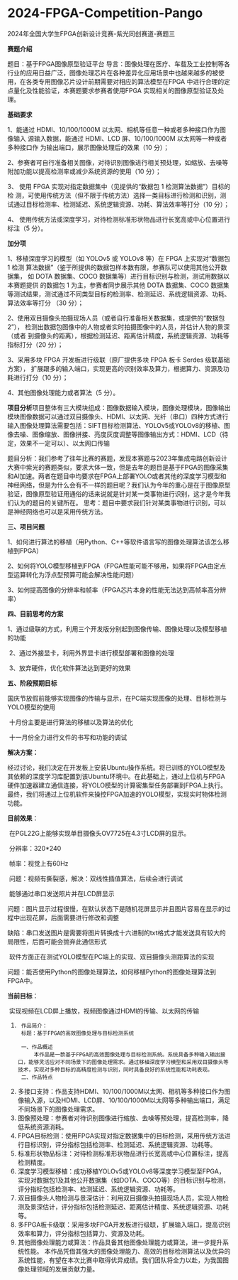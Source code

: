 # 2024-FPGA-Competition-Pango
2024年全国大学生FPGA创新设计竞赛-紫光同创赛道-赛题三

  **赛题介绍**
  
  题目：基于FPGA图像原型验证平台
  导言：图像处理在医疗、车载及工业控制等各行业的应用日益广泛，图像处理芯片在各种差异化应用场景中也越来越多的被使用，在各类专用图像芯片设计前期需要对相应的算法模型在FPGA 中进行合理的定点量化及性能验证，本赛题要求参赛者使用FPGA 实现相关的图像原型验证及处理。
  
  **基础要求** 
  
1、能通过 HDMI、10/100/1000M 以太网、相机等任意一种或者多种接口作为图像输入 源输入数据，能通过 HDMI、LCD 屏、10/100/1000M 以太网等一种或者多种接口作 为输出端口，展示图像处理后的效果（10 分）； 

2、参赛者可自行准备相关图像，对待识别图像进行相关预处理，如缩放、去噪等附加功能以提高检测率或减少系统资源的使用（10 分）； 

3、 使用 FPGA 实现对指定数据集中（见提供的“数据包 1 检测算法数据”）目标的检 测，可使用传统方法（但不限于传统方法）选择一类目标进行检测和识别，测试通过目标检测率、检测延迟、系统逻辑资源、功耗、算法效率等打分（10 分）； 

4、 使用传统方法或深度学习，对待检测标准形状物品进行长宽高或中心位置进行标注（5 分）。 

  **加分项**
  
1、移植深度学习的模型（如 YOLOv5 或 YOLOv8 等）在 FPGA 上实现对“数据包 1 检测 算法数据”（鉴于所提供的数据包样本数有限，参赛队可以使用其他公开数据集， 如 DOTA 数据集、COCO 数据集等）进行目标识别与检测，测试用数据以本赛题提供 的数据包 1 为主，参赛者同步展示其他 DOTA 数据集、COCO 数据集等测试结果，测试通过不同类型目标的检测率、检测延迟、系统逻辑资源、功耗、算法效率等打分 （30 分）； 

2、使用双目摄像头拍摄现场人员（或者自行准备相关数据集，或提供的“数据包 2”）， 检测出数据包图像中的人物或者实时拍摄图像中的人员，并估计人物的景深（或者 到摄像头的距离），根据检测延迟、距离估计精度，系统逻辑资源、功耗等指标打分（20 分）； 

3、采用多块 FPGA 开发板进行级联（原厂提供多块 FPGA 板卡 Serdes 级联基础方案）， 扩展跟多的输入端口，实现更高的识别效率及算力，根据算力、资源及功耗进行打分（10 分）； 

4、其他图像处理能力或者算法（5 分）。

**项目分析**
​项目整体有三大模块组成：图像数据输入模块，图像处理模块，图像输出模块
​图像数据可以通过双目摄像头、HDMI、以太网、光纤（串口）四种方式进行输入
​图像处理算法需要包括：SIFT目标检测算法、YOLOv5或YOLOv8的移植、图像去噪、图像缩放、图像拼接、亮度灰度调整等
​图像输出方式：HDMI、LCD（待定，效果不一定可以）、以太网口传输

题目分析：我们参考了往年比赛的赛题，发现本赛题与2023年集成电路创新设计大赛中紫光的赛题类似，要求大体一致，但是去年的题目是基于FPGA的图像采集和AI加速。两者在题目中均要求在FPGA上部署YOLO或者其他的深度学习模型和神经网络，但是为什么会有不一样的题目呢？我们认为今年的重心是在于图像原型验证，图像原型验证用通俗的话来说就是针对某一类事物进行识别，这才是今年我们认为的题目的关键所在。
思考：题目中要求我们针对某类事物进行识别，可以是神经网络也可以是采用传统方法。

**三、项目问题**

​	1、如何进行算法的移植（用Python、C++等软件语言写的图像处理算法该怎么移植到FPGA）

​	2、如何将YOLO模型移植到FPGA（FPGA性能可能不够用，如果将FPGA由定点型运算转化为浮点型预算可能会解决性能问题）

​	3、如何提高图像的分辨率和帧率（FPGA芯片本身的性能无法达到高帧率高分辨率）

**四、目前思考的方案**

​	1、通过级联的方式，利用三个开发版分别起到图像传输、图像处理以及模型移植的功能

​	2、通过外接显卡，利用外界显卡进行模型部署和图像的处理

​	3、放弃硬件，优化软件算法达到更好的效果

**五、阶段预期目标**

​	国庆节放假前能够实现图像的传输与显示，在PC端实现图像的处理、目标检测与YOLO模型的使用

​	十月份主要是进行算法的移植以及算法的优化

​	十一月份全力进行文件的书写和功能的调试

**解决方案：**

​	经过讨论，我们决定在开发板上安装Ubuntu操作系统。将已训练的YOLO模型及其依赖的深度学习库配置到该Ubuntu环境中。在此基础上，通过上位机与FPGA硬件加速器建立通信连接，将YOLO模型的计算密集型任务部署到FPGA上执行。最终，我们将通过上位机软件来操控FPGA加速的YOLO模型，实现实时物体检测功能。

**目前效果**：

​	在PGL22G上能够实现单目摄像头OV7725在4.3寸LCD屏的显示。

​		分辨率：320*240   

​		帧率：视觉上有60Hz

​		问题：视频有撕裂感，解决：双线性插值算法，后续会进行调试

​	能够通过串口发送照片并在LCD屏显示

​		问题：图片显示过程很慢，在默认状态下是随机花屏显示并且图片容易在显示的过程中出现花屏，后面需要进行修改和调整

​		缺陷：串口发送图片是需要将图片转换成十六进制的txt格式才能发送具有较大的局限性，后面可能会抛弃此通信形式

​	软件方面正在测试YOLO模型在PC端上的实现、双目摄像头测距算法的实现

​		问题：能否使用Python的图像处理算法，如何移植Python的图像处理算法到FPGA中。

**当前目标**：

​	实现视频在LCD屏上播放，视频图像通过HDMI的传输、以太网的传输



1. ```
    作品简介：
    标题：基于FPGA的高效图像处理与目标检测系统

  	一、作品概述
  		本作品是一款基于FPGA的高效图像处理与目标检测系统。系统具备多种输入输出接口，能够灵活应对不同场景下的图像处理需求。通过移植深度学习模型和采用双目摄像头等技术，实现对多种目标的高精度检测与识别，同时具备良好的系统性能和功耗表现。
  	二、作品特点

  1. 多接口支持：作品支持HDMI、10/100/1000M以太网、相机等多种接口作为图像输入源，以及HDMI、LCD屏、10/100/1000M以太网等多种输出端口，满足不同场景下的图像处理需求。
  2. 图像预处理：参赛者对待识别图像进行缩放、去噪等预处理，提高检测率，降低系统资源消耗。
  3. FPGA目标检测：使用FPGA实现对指定数据集中的目标检测，采用传统方法进行目标识别，评分指标包括检测率、检测延迟、系统逻辑资源、功耗等。
  4. 标准形状物品标注：对待检测标准形状物品进行长宽高或中心位置标注，提高检测精度。
  5. 深度学习模型移植：成功移植YOLOv5或YOLOv8等深度学习模型至FPGA，实现对数据包1及其他公开数据集（如DOTA、COCO等）的目标识别与检测，评分指标包括检测率、检测延迟、系统逻辑资源、功耗等。
  6. 双目摄像头人物检测与景深估计：利用双目摄像头拍摄现场人员，实现人物检测及景深估计，评分指标包括检测延迟、距离估计精度、系统逻辑资源、功耗等。
  7. 多FPGA板卡级联：采用多块FPGA开发板进行级联，扩展输入端口，提高识别效率和算力，评分指标包括算力、资源及功耗。
  8. 其他图像处理能力或算法：作品具备其他图像处理能力或算法，进一步提升系统性能。
     本作品凭借其强大的图像处理能力、高效的目标检测算法以及优异的系统性能，有望在本次比赛中取得优异成绩。我们团队将全力以赴，为我国图像处理领域的发展贡献力量。
  ```

  

​	




